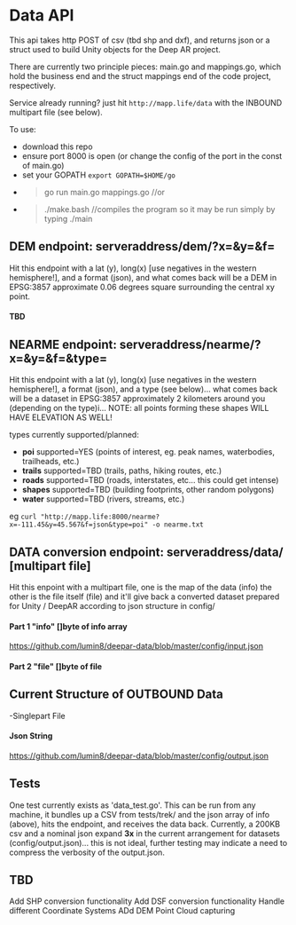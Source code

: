 # Data API

This api takes http POST of csv (tbd shp and dxf), and returns json or a struct used to build Unity objects for the Deep AR project.

There are currently two principle pieces: main.go and mappings.go, which hold the business end and the struct mappings end of the code project, respectively.

Service already running?  just hit `http://mapp.life/data` with the INBOUND multipart file (see below).

To use:
- download this repo
- ensure port 8000 is open (or change the config of the port in the const of main.go)
- set your GOPATH  `export GOPATH=$HOME/go`
- > go run main.go mappings.go  //or
- > ./make.bash  //compiles the program so it may be run simply by typing ./main


## DEM endpoint:  serveraddress/dem/?x=&y=&f=

Hit this endpoint with a lat (y), long(x) [use negatives in the western hemisphere!], and a format (json), and what comes back will be a DEM in EPSG:3857 approximate 0.06 degrees square surrounding the central xy point.  

#### TBD


## NEARME endpoint:  serveraddress/nearme/?x=&y=&f=&type=

Hit this endpoint with a lat (y), long(x) [use negatives in the western hemisphere!], a format (json), and a type (see below)...  what comes back will be a dataset in EPSG:3857 approximately 2 kilometers around you (depending on the type)i...  NOTE:  all points forming these shapes WILL HAVE ELEVATION AS WELL!

types currently supported/planned:
- **poi** supported=YES (points of interest, eg. peak names, waterbodies, trailheads, etc.)
- **trails** supported=TBD (trails, paths, hiking routes, etc.)
- **roads** supported=TBD (roads, interstates, etc...   this could get intense)
- **shapes** supported=TBD (building footprints, other random polygons)
- **water** supported=TBD (rivers, streams, etc.)

eg ````curl "http://mapp.life:8000/nearme?x=-111.45&y=45.567&f=json&type=poi" -o nearme.txt````
## DATA conversion endpoint:  serveraddress/data/  [multipart file]

Hit this enpoint with a multipart file, one is the map of the data (info) the other is the file itself (file) and it'll give back a converted dataset prepared for Unity / DeepAR according to json structure in config/

#### Part 1  "info" []byte of info array
https://github.com/lumin8/deepar-data/blob/master/config/input.json

#### Part 2  "file" []byte of file


## Current Structure of OUTBOUND Data
-Singlepart File

#### Json String
https://github.com/lumin8/deepar-data/blob/master/config/output.json


## Tests
One test currently exists as 'data_test.go'.  This can be run from any machine, it bundles up a CSV from tests/trek/ and the json array of info (above), hits the endpoint, and receives the data back.  Currently, a 200KB csv and a nominal json expand **3x** in the current arrangement for datasets (config/output.json)... this is not ideal, further testing may indicate a need to compress the verbosity of the output.json.

## TBD
Add SHP conversion functionality
Add DSF conversion functionality
Handle different Coordinate Systems
ADd DEM Point Cloud capturing
